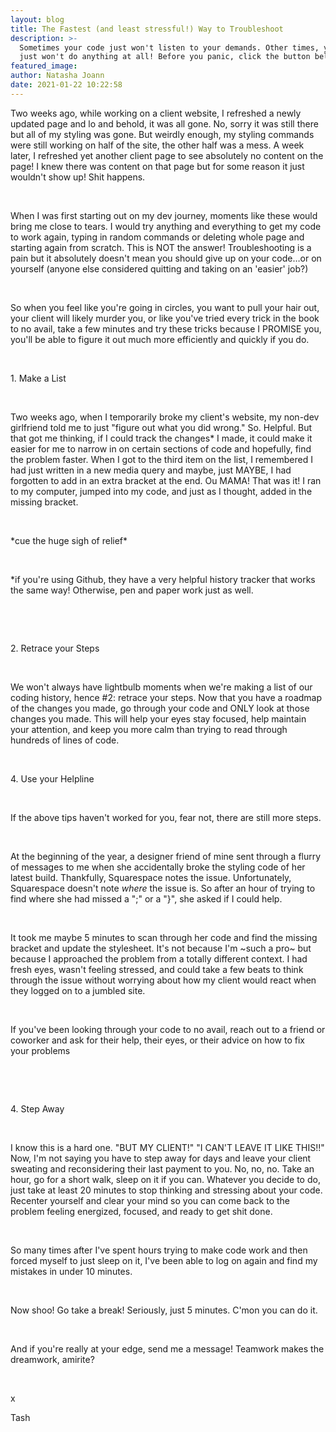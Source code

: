 ```yaml
---
layout: blog
title: The Fastest (and least stressful!) Way to Troubleshoot
description: >-
  Sometimes your code just won't listen to your demands. Other times, your code
  just won't do anything at all! Before you panic, click the button below.
featured_image:
author: Natasha Joann
date: 2021-01-22 10:22:58
---
```


Two weeks ago, while working on a client website, I refreshed a newly updated page and lo and behold, it was all gone. No, sorry it was still there but all of my styling was gone. But weirdly enough, my styling commands were still working on half of the site, the other half was a mess. A week later, I refreshed yet another client page to see absolutely no content on the page\! I knew there was content on that page but for some reason it just wouldn't show up\! Shit happens.&nbsp;

&nbsp;

When I was first starting out on my dev journey, moments like these would bring me close to tears. I would try anything and everything to get my code to work again, typing in random commands or deleting whole page and starting again from scratch. This is NOT the answer\! Troubleshooting is a pain but it absolutely doesn't mean you should give up on your code…or on yourself (anyone else considered quitting and taking on an 'easier' job?)&nbsp;

&nbsp;

So when you feel like you're going in circles, you want to pull your hair out, your client will likely murder you, or like you've tried every trick in the book to no avail, take a few minutes and try these tricks because I PROMISE you, you'll be able to figure it out much more efficiently and quickly if you do.&nbsp;

&nbsp;

1\. Make a List

&nbsp;

Two weeks ago, when I temporarily broke my client's website, my non-dev girlfriend told me to just "figure out what you did wrong." So. Helpful. But that got me thinking, if I could track the changes\* I made, it could make it easier for me to narrow in on certain sections of code and hopefully, find the problem faster. When I got to the third item on the list, I remembered I had just written in a new media query and maybe, just MAYBE, I had forgotten to add in an extra bracket at the end. Ou MAMA\! That was it\! I ran to my computer, jumped into my code, and just as I thought, added in the missing bracket.&nbsp;

&nbsp;

\*cue the huge sigh of relief\*

&nbsp;

\*if you're using Github, they have a very helpful history tracker that works the same way\! Otherwise, pen and paper work just as well.&nbsp;

&nbsp;

&nbsp;

2\. Retrace your Steps

&nbsp;

We won't always have lightbulb moments when we're making a list of our coding history, hence \#2: retrace your steps. Now that you have a roadmap of the changes you made, go through your code and ONLY look at those changes you made. This will help your eyes stay focused, help maintain your attention, and keep you more calm than trying to read through hundreds of lines of code.&nbsp;

&nbsp;

4\. Use your Helpline&nbsp;

&nbsp;

If the above tips haven't worked for you, fear not, there are still more steps.&nbsp;

&nbsp;

At the beginning of the year, a designer friend of mine sent through a flurry of messages to me when she accidentally broke the styling code of her latest build. Thankfully, Squarespace notes the issue. Unfortunately, Squarespace doesn't note&nbsp;*where*&nbsp;the issue is. So after an hour of trying to find where she had missed a ";" or a "\}", she asked if I could help.&nbsp;

&nbsp;

It took me maybe 5 minutes to scan through her code and find the missing bracket and update the stylesheet. It's not because I'm ~such a pro~ but because I approached the problem from a totally different context. I had fresh eyes, wasn't feeling stressed, and could take a few beats to think through the issue without worrying about how my client would react when they logged on to a jumbled site.&nbsp;

&nbsp;

If you've been looking through your code to no avail, reach out to a friend or coworker and ask for their help, their eyes, or their advice on how to fix your problems

&nbsp;

&nbsp;

4\. Step Away

&nbsp;

I know this is a hard one. "BUT MY CLIENT\!" "I CAN'T LEAVE IT LIKE THIS\!\!" Now, I'm not saying you have to step away for days and leave your client sweating and reconsidering their last payment to you. No, no, no. Take an hour, go for a short walk, sleep on it if you can. Whatever you decide to do, just take at least 20 minutes to stop thinking and stressing about your code. Recenter yourself and clear your mind so you can come back to the problem feeling energized, focused, and ready to get shit done.&nbsp;

&nbsp;

So many times after I've spent hours trying to make code work and then forced myself to just sleep on it, I've been able to log on again and find my mistakes in under 10 minutes.&nbsp;

&nbsp;

Now shoo\! Go take a break\! Seriously, just 5 minutes. C'mon you can do it.&nbsp;

&nbsp;

And if you're really at your edge, send me a message\! Teamwork makes the dreamwork, amirite?

&nbsp;

x

Tash

&nbsp;
